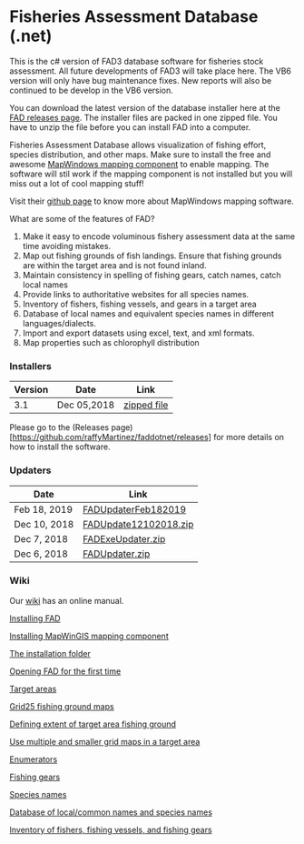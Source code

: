 # Fisheries Assessment Database (.net)

This is the c# version of FAD3 database software for fisheries stock assessment. All future developments of FAD3 will take place here. The VB6 version will only have bug maintenance fixes. New reports will also be continued to be develop in the VB6 version.

You can download the latest version of the database installer here at the [FAD releases page](https://github.com/raffyMartinez/faddotnet/releases). The installer files are packed in one zipped file. You have to unzip the file before you can install FAD into a computer.

Fisheries Assessment Database allows visualization of fishing effort, species distribution, and other maps. Make sure to install the free and awesome [MapWindows mapping component](https://github.com/raffyMartinez/fad3_vb6/blob/master/FAD3setup_3.0.211.exe) to enable mapping. The software will stil work if the mapping component is not installed but you will miss out a lot of cool mapping stuff!

Visit their [github page](https://github.com/MapWindow) to know more about MapWindows mapping software.

What are some of the features of  FAD?
1. Make it easy to encode voluminous fishery assessment data at the same time avoiding mistakes.
2. Map out fishing grounds of fish landings. Ensure that fishing grounds are within the target area and is not found inland.
3. Maintain consistency in spelling of fishing gears, catch names, catch local names
4. Provide links to authoritative websites for all species names.
5. Inventory of fishers, fishing vessels, and gears in a target area
6. Database of local names and equivalent species names in different languages/dialects. 
7. Import and export datasets using excel, text, and xml formats.
8. Map properties such as chlorophyll distribution

### Installers
|Version|Date|Link|
|-------|----|----|
|3.1    |Dec 05,2018|[zipped file](https://github.com/raffyMartinez/faddotnet/releases/download/3.1/FAD3.1.setup.zip)|

Please go to the (Releases page)[https://github.com/raffyMartinez/faddotnet/releases] for more details on how to install the software.

### Updaters
|Date | Link  |
|-----|-------|
|Feb 18, 2019|[FADUpdaterFeb182019](https://github.com/raffyMartinez/faddotnet/releases/download/3.1/FADUpdaterFeb182019.zip)|
|Dec 10, 2018|[FADUpdate12102018.zip](https://github.com/raffyMartinez/faddotnet/releases/download/3.1/FADUpdater12102018.zip)|
|Dec 7, 2018|[FADExeUpdater.zip](https://github.com/raffyMartinez/faddotnet/releases/download/3.1/FADExeUpdater12072018.zip)
|Dec 6, 2018|[FADUpdater.zip](https://github.com/raffyMartinez/faddotnet/releases/download/3.1/FADUpdater.zip)|


### Wiki
Our [wiki](https://github.com/raffyMartinez/faddotnet/wiki) has an online manual.

[Installing FAD](https://github.com/raffyMartinez/faddotnet/wiki/Installing-FAD)

[Installing MapWinGIS mapping component](https://github.com/raffyMartinez/faddotnet/wiki/Installing-the-mapping-component)

[The installation folder](https://github.com/raffyMartinez/faddotnet/wiki/The-installation-folder)

[Opening FAD for the first time](https://github.com/raffyMartinez/faddotnet/wiki/Opening-FAD-for-the-first-time)

[Target areas](https://github.com/raffyMartinez/faddotnet/wiki/Target-areas)

[Grid25 fishing ground maps](https://github.com/raffyMartinez/faddotnet/wiki/Grid25-fishing-ground-maps)

[Defining extent of target area fishing ground](https://github.com/raffyMartinez/faddotnet/wiki/Defining-extent-of-target-area-fishing-ground)

[Use multiple and smaller grid maps in a target area](https://github.com/raffyMartinez/faddotnet/wiki/Use-multiple-and-smaller-grid-maps-in-a-target-area)

[Enumerators](https://github.com/raffyMartinez/faddotnet/wiki/Enumerators)

[Fishing gears](https://github.com/raffyMartinez/faddotnet/wiki/Fishing-gears)

[Species names](https://github.com/raffyMartinez/faddotnet/wiki/Species-names)

[Database of local/common names and species names](https://github.com/raffyMartinez/faddotnet/wiki/Database-of-local-names-and-species-names)

[Inventory of fishers, fishing vessels, and fishing gears](https://github.com/raffyMartinez/faddotnet/wiki/Inventory-of-fishers,-fishing-vessels,-and-fishing-gears)
